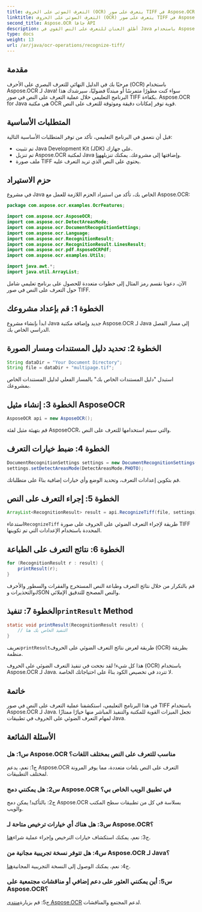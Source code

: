 ```yaml
---
title: التعرف الضوئي على الحروف (OCR) يتعرف على صور TIFF في Aspose.OCR لـ Java
linktitle: التعرف الضوئي على الحروف (OCR) يتعرف على صور TIFF في Aspose.OCR لـ Java
second_title: Aspose.OCR جافا API
description: أطلق العنان للتعرف على النص القوي في Java باستخدام Aspose.OCR. التعرف بسهولة على النص في صور TIFF. قم بالتنزيل الآن للحصول على تجربة OCR سلسة.
type: docs
weight: 13
url: /ar/java/ocr-operations/recognize-tiff/
---
```

## مقدمة

مرحبًا بك في الدليل النهائي للتعرف البصري على الأحرف (OCR) باستخدام Aspose.OCR لـ Java! سواء كنت مطورًا متمرسًا أو مبتدئًا فضوليًا، سيرشدك هذا البرنامج التعليمي خلال عملية التعرف على النص في صور TIFF بكفاءة. Aspose.OCR for Java هي مكتبة OCR قوية توفر إمكانات دقيقة وموثوقة للتعرف على النص.

## المتطلبات الأساسية

قبل أن نتعمق في البرنامج التعليمي، تأكد من توفر المتطلبات الأساسية التالية:

- تم تثبيت Java Development Kit (JDK) على جهازك.
-  تم تنزيل Aspose.OCR لمكتبة Java وإضافتها إلى مشروعك. يمكنك تنزيله[هنا](https://releases.aspose.com/ocr/java/).
- ملف صورة TIFF يحتوي على النص الذي تريد التعرف عليه.

## حزم الاستيراد

في مشروع Java الخاص بك، تأكد من استيراد الحزم اللازمة للعمل مع Aspose.OCR:

```java
package com.aspose.ocr.examples.OcrFeatures;

import com.aspose.ocr.AsposeOCR;
import com.aspose.ocr.DetectAreasMode;
import com.aspose.ocr.DocumentRecognitionSettings;
import com.aspose.ocr.Language;
import com.aspose.ocr.RecognitionResult;
import com.aspose.ocr.RecognitionResult.LinesResult;
import com.aspose.ocr.pdf.AsposeOCRPdf;
import com.aspose.ocr.examples.Utils;

import java.awt.*;
import java.util.ArrayList;
```

الآن، دعونا نقسم رمز المثال إلى خطوات متعددة للحصول على برنامج تعليمي شامل حول التعرف على النص في صور TIFF.

## الخطوة 1: قم بإعداد مشروعك

ابدأ بإنشاء مشروع Java جديد وإضافة مكتبة Aspose.OCR لـ Java إلى مسار الفصل الدراسي الخاص بك.

## الخطوة 2: تحديد دليل المستندات ومسار الصورة

```java
String dataDir = "Your Document Directory";
String file = dataDir + "multipage.tif";
```

استبدل "دليل المستندات الخاص بك" بالمسار الفعلي لدليل المستندات الخاص بمشروعك.

## الخطوة 3: إنشاء مثيل AsposeOCR

```java
AsposeOCR api = new AsposeOCR();
```

قم بتهيئة مثيل لفئة AsposeOCR، والتي سيتم استخدامها للتعرف على النص.

## الخطوة 4: ضبط خيارات التعرف

```java
DocumentRecognitionSettings settings = new DocumentRecognitionSettings(2);
settings.setDetectAreasMode(DetectAreasMode.PHOTO);
```

قم بتكوين إعدادات التعرف، وتحديد الوضع وأي خيارات إضافية بناءً على متطلباتك.

## الخطوة 5: إجراء التعرف على النص

```java
ArrayList<RecognitionResult> result = api.RecognizeTiff(file, settings);
```

 استدعاء`RecognizeTiff` طريقة لإجراء التعرف الضوئي على الحروف على صورة TIFF المحددة باستخدام الإعدادات التي تم تكوينها.

## الخطوة 6: نتائج التعرف على الطباعة

```java
for (RecognitionResult r : result) {
    printResult(r);
}
```

قم بالتكرار من خلال نتائج التعرف وطباعة النص المستخرج والفقرات والسطور والأحرف والتحذيرات وJSON والنص المصحح للتدقيق الإملائي.

##  الخطوة 7: تنفيذ`printResult` Method

```java
static void printResult(RecognitionResult result) {
    // التنفيذ الخاص بك هنا
}
```

 تعريف`printResult`طريقة لعرض نتائج التعرف الضوئي على الحروف (OCR) بطريقة منظمة.

هذا كل شيء! لقد نجحت في تنفيذ التعرف الضوئي على الحروف (OCR) باستخدام Aspose.OCR لـ Java. لا تتردد في تخصيص الكود بناءً على احتياجاتك الخاصة.

## خاتمة

في هذا البرنامج التعليمي، استكشفنا عملية التعرف على النص في صور TIFF باستخدام Aspose.OCR لـ Java. تجعل الميزات القوية للمكتبة والتنفيذ المباشر منها خيارًا ممتازًا لمهام التعرف الضوئي على الحروف في تطبيقات Java.

## الأسئلة الشائعة

### س1: هل Aspose.OCR مناسب للتعرف على النص بمختلف اللغات؟

ج1: نعم، يدعم Aspose.OCR التعرف على النص بلغات متعددة، مما يوفر المرونة لمختلف التطبيقات.

### س2: هل يمكنني دمج Aspose.OCR في تطبيق الويب الخاص بي؟

ج2: بالتأكيد! يمكن دمج Aspose.OCR بسلاسة في كل من تطبيقات سطح المكتب والويب.

### س3: هل هناك أي خيارات ترخيص متاحة لـ Aspose.OCR؟

 ج3: نعم، يمكنك استكشاف خيارات الترخيص وإجراء عملية شراء[هنا](https://purchase.aspose.com/buy).

### س4: هل تتوفر نسخة تجريبية مجانية من Aspose.OCR لـ Java؟

ج4: نعم، يمكنك الوصول إلى النسخة التجريبية المجانية[هنا](https://releases.aspose.com/).

### س5: أين يمكنني العثور على دعم إضافي أو مناقشات مجتمعية على Aspose.OCR؟

 ج5: قم بزيارة[منتدى Aspose.OCR](https://forum.aspose.com/c/ocr/16) لدعم المجتمع والمناقشات.